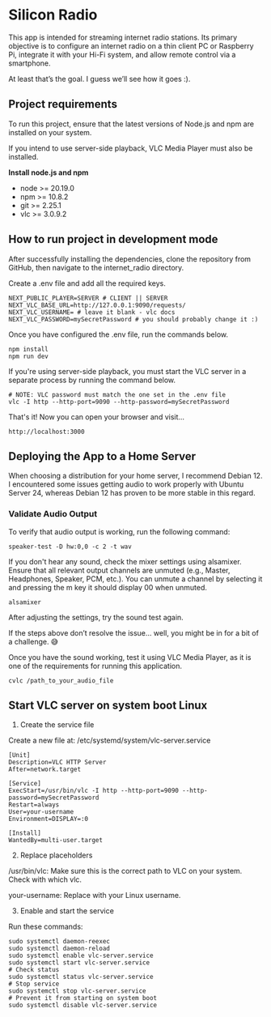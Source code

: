 # Silicon Radio

This app is intended for streaming internet radio stations. Its primary objective is to configure an internet radio on a thin client PC or Raspberry Pi, integrate it with your Hi-Fi system, and allow remote control via a smartphone.

At least that’s the goal. I guess we’ll see how it goes :).

## Project requirements

To run this project, ensure that the latest versions of Node.js and npm are installed on your system.

If you intend to use server-side playback, VLC Media Player must also be installed.

**Install node.js and npm**

- node >= 20.19.0
- npm >= 10.8.2
- git >= 2.25.1
- vlc >= 3.0.9.2

## How to run project in development mode

After successfully installing the dependencies, clone the repository from GitHub, then navigate to the internet_radio directory.

Create a .env file and add all the required keys.

```
NEXT_PUBLIC_PLAYER=SERVER # CLIENT || SERVER
NEXT_VLC_BASE_URL=http://127.0.0.1:9090/requests/
NEXT_VLC_USERNAME= # leave it blank - vlc docs
NEXT_VLC_PASSWORD=mySecretPassword # you should probably change it :)
```

Once you have configured the .env file, run the commands below.

```
npm install
npm run dev
```

If you're using server-side playback, you must start the VLC server in a separate process by running the command below.

```
# NOTE: VLC password must match the one set in the .env file
vlc -I http --http-port=9090 --http-password=mySecretPassword
```

That's it! Now you can open your browser and visit...

```
http://localhost:3000
```

## Deploying the App to a Home Server

When choosing a distribution for your home server, I recommend Debian 12. I encountered some issues getting audio to work properly with Ubuntu Server 24, whereas Debian 12 has proven to be more stable in this regard.

### Validate Audio Output

To verify that audio output is working, run the following command:

```
speaker-test -D hw:0,0 -c 2 -t wav
```

If you don't hear any sound, check the mixer settings using alsamixer. Ensure that all relevant output channels are unmuted (e.g., Master, Headphones, Speaker, PCM, etc.). You can unmute a channel by selecting it and pressing the m key it should display 00 when unmuted.

```
alsamixer
```

After adjusting the settings, try the sound test again.

If the steps above don’t resolve the issue… well, you might be in for a bit of a challenge. 😅

Once you have the sound working, test it using VLC Media Player, as it is one of the requirements for running this application.

```
cvlc /path_to_your_audio_file
```

## Start VLC server on system boot Linux

1. Create the service file

Create a new file at:
/etc/systemd/system/vlc-server.service

```
[Unit]
Description=VLC HTTP Server
After=network.target

[Service]
ExecStart=/usr/bin/vlc -I http --http-port=9090 --http-password=mySecretPassword
Restart=always
User=your-username
Environment=DISPLAY=:0

[Install]
WantedBy=multi-user.target
```

2. Replace placeholders

/usr/bin/vlc: Make sure this is the correct path to VLC on your system. Check with which vlc.

your-username: Replace with your Linux username.

3. Enable and start the service

Run these commands:

```
sudo systemctl daemon-reexec
sudo systemctl daemon-reload
sudo systemctl enable vlc-server.service
sudo systemctl start vlc-server.service
# Check status
sudo systemctl status vlc-server.service
# Stop service
sudo systemctl stop vlc-server.service
# Prevent it from starting on system boot
sudo systemctl disable vlc-server.service
```
